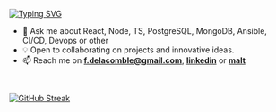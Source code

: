 
<p align="left">
  <a href="https://github.com/drkostas">
    <img src="https://readme-typing-svg.demolab.com/?font=Fira+Code&duration=2000&pause=1000&center=false&repeat=true&multiline=true&width=550&height=80&lines=Florian+De%20la%20comble;Freelance+Software+Engineer;Fullstack+%7C+Typescript+%7C+Databases+%7C+Infra" alt="Typing SVG" />
</a>
</p>

* 💬 Ask me about React, Node, TS, PostgreSQL, MongoDB, Ansible, CI/CD, Devops or other
* 💡 Open to collaborating on projects and innovative ideas. 
* 📫 Reach me on <strong><a href="mailto:f.delacomble@gmail.com">f.delacomble@gmail.com</a></strong>, **[linkedin](https://www.linkedin.com/in/florian-de-la-comble-5aa95895/)** or **[malt](https://www.malt.fr/profile/floriandelacomble)**

<br />

[![GitHub Streak](https://streak-stats.demolab.com?user=flodlc&theme=dark&hide_border=true&ring=7D7CFF)](https://git.io/streak-stats)

